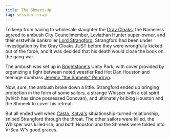 ```yaml
---
title: The Shmeet-Up
tag: session-recap
---
```


To keep from having to wholesale slaughter the [Gray Cloaks](/wiki/factions#graycloaks), the Nameless agreed to ambush City Councilmember, Leviathan Hunter super-owner, and their erstwhile bankroller [Lord Strangford](/wiki/npcs#lord-strangford). Strangford had been under investigation by the Gray Cloaks JUST before they were wrongfully kicked out of the force, and it was decided that his death would close the book on the gang war.

The ambush was set up in [Brightstone's](/wiki/brightstone) Unity Park, with cover provided by organizing a fight between noted wrestler Red Hot Dan Houston and teenage dumbass [Jeremy "the Shmeek" Pendryn](/wiki/npcs#jeremy-pendryn). 

Now, sure, the ambush broke down a little.  Strangford ended up bringing protection in the form of some sailors, a strange Whisper with a cat spirit (which has since possessed Donovan), and ultimately bribing Houston and the Shmeek to cover his retreat.

But all ended well when [Casta](/wiki/npcs#casta), [Katya's](/wiki/katya) situationship-turned-relationship, sniped Strangford through the throat. The other sailors were killed, the Whisper was killed-ish, and both Houston and the Shmeek were folded into V-Sea-W's good graces.